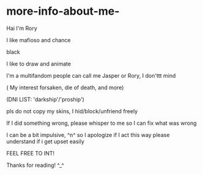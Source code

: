 # more-info-about-me-
Hai I'm Rory 

I like mafioso and chance
 
 black
 
 I  like to draw and animate

I'm a multifandom 
people can call me Jasper or Rory, I don'ttt mind 

 ( My interest forsaken, die of death, and more) 
 
 (DNI LIST: 'darkship'/'proship') 
 
pls do not copy my skins, I hid/block/unfriend freely 

If I did something wrong, please whisper to me so I can fix  what was wrong 

I can be a bit impulsive, ^n^ so I apologize if I act this way  please understand if i get upset easily 


FEEL FREE TO INT!

Thanks for reading! ^_^
